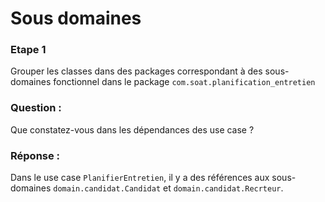 # Sous domaines

### Etape 1

Grouper les classes dans des packages correspondant à des sous-domaines fonctionnel dans le
package `com.soat.planification_entretien`

### Question :

Que constatez-vous dans les dépendances des use case ?

### Réponse :

Dans le use case `PlanifierEntretien`, il y a des références aux sous-domaines `domain.candidat.Candidat`
et `domain.candidat.Recrteur`. 

